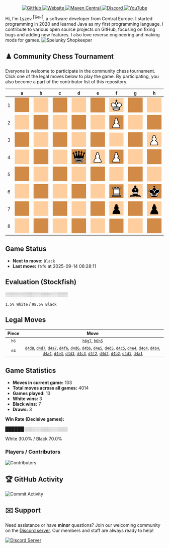 <div align="center">
    <a href="https://github.com/Lyzev">
        <img src="https://wsrv.nl/?url=https://cdn.jsdelivr.net/npm/@intergrav/devins-badges@3.2.0/assets/cozy-minimal/available/github_vector.svg&w=64&h=64" alt="GitHub">
    </a>
    <a href="https://lyzev.dev">
        <img src="https://wsrv.nl/?url=https://cdn.jsdelivr.net/npm/@intergrav/devins-badges@3.2.0/assets/cozy-minimal/documentation/website_vector.svg&w=64&h=64" alt="Website">
    </a>
    <a href="https://central.sonatype.com/namespace/dev.lyzev.api">
        <img src="https://wsrv.nl/?url=https://cdn.jsdelivr.net/npm/@intergrav/devins-badges@3.2.0/assets/cozy-minimal/available/maven-central_vector.svg&w=64&h=64" alt="Maven Central">
    </a>
    <a href="https://lyzev.dev/discord">
        <img src="https://wsrv.nl/?url=https://cdn.jsdelivr.net/npm/@intergrav/devins-badges@3/assets/cozy-minimal/social/discord-plural_vector.svg&w=64&h=64" alt="Discord">
    </a>
    <a href="https://www.youtube.com/@lyzev">
        <img src="https://wsrv.nl/?url=https://cdn.jsdelivr.net/npm/@intergrav/devins-badges@3.2.0/assets/cozy-minimal/social/youtube-singular_vector.svg&w=64&h=64" alt="YouTube">
    </a>
</div>

[//]: # (23, 08 Mon 2021, 20:00:00)

Hi, I'm Lyzev <sup>⎡Бен⎤</sup>, a software developer from Central Europe. I started programming in 2020 and learned Java as my first programming language. I contribute to various open source projects on GitHub, focusing on fixing bugs and adding new features. I also love reverse engineering and making mods for games. ![Spelunky Shopkeeper](https://static.wikia.nocookie.net/spelunky/images/c/cd/Shopkeeper_HD.png/revision/latest/scale-to-height-down/18)

## :chess_pawn: Community Chess Tournament

Everyone is welcome to participate in the community chess tournament.
Click one of the legal moves below to play the game. By participating, you also become a part of the contributor list of this repository.

|   | a | b | c | d | e | f | g | h |
|---|---|---|---|---|---|---|---|---|
| 1 | [![Square](chess/assets/img/dark/square.svg)](https://github.com/Lyzev/Lyzev/issues/new?title=chess%7Cd4a1&body=Click+%27Create%27+to+submit+this+move.) | ![Square](chess/assets/img/light/square.svg) | ![Square](chess/assets/img/dark/square.svg) | [![Square](chess/assets/img/light/square.svg)](https://github.com/Lyzev/Lyzev/issues/new?title=chess%7Cd4d1&body=Click+%27Create%27+to+submit+this+move.) | ![Square](chess/assets/img/dark/square.svg) | ![K](chess/assets/img/light/white/king.svg) | ![Square](chess/assets/img/dark/square.svg) | ![Square](chess/assets/img/light/square.svg) |
| 2 | ![Square](chess/assets/img/light/square.svg) | [![Square](chess/assets/img/dark/square.svg)](https://github.com/Lyzev/Lyzev/issues/new?title=chess%7Cd4b2&body=Click+%27Create%27+to+submit+this+move.) | ![Square](chess/assets/img/light/square.svg) | [![Square](chess/assets/img/dark/square.svg)](https://github.com/Lyzev/Lyzev/issues/new?title=chess%7Cd4d2&body=Click+%27Create%27+to+submit+this+move.) | ![Square](chess/assets/img/light/square.svg) | [![P](chess/assets/img/dark/white/pawn.svg)](https://github.com/Lyzev/Lyzev/issues/new?title=chess%7Cd4f2&body=Click+%27Create%27+to+submit+this+move.) | ![Square](chess/assets/img/light/square.svg) | ![Square](chess/assets/img/dark/square.svg) |
| 3 | ![Square](chess/assets/img/dark/square.svg) | ![Square](chess/assets/img/light/square.svg) | [![Square](chess/assets/img/dark/square.svg)](https://github.com/Lyzev/Lyzev/issues/new?title=chess%7Cd4c3&body=Click+%27Create%27+to+submit+this+move.) | [![Square](chess/assets/img/light/square.svg)](https://github.com/Lyzev/Lyzev/issues/new?title=chess%7Cd4d3&body=Click+%27Create%27+to+submit+this+move.) | [![Square](chess/assets/img/dark/square.svg)](https://github.com/Lyzev/Lyzev/issues/new?title=chess%7Cd4e3&body=Click+%27Create%27+to+submit+this+move.) | ![Square](chess/assets/img/light/square.svg) | ![Square](chess/assets/img/dark/square.svg) | ![P](chess/assets/img/light/white/pawn.svg) |
| 4 | [![Square](chess/assets/img/light/square.svg)](https://github.com/Lyzev/Lyzev/issues/new?title=chess%7Cd4a4&body=Click+%27Create%27+to+submit+this+move.) | [![Square](chess/assets/img/dark/square.svg)](https://github.com/Lyzev/Lyzev/issues/new?title=chess%7Cd4b4&body=Click+%27Create%27+to+submit+this+move.) | [![Square](chess/assets/img/light/square.svg)](https://github.com/Lyzev/Lyzev/issues/new?title=chess%7Cd4c4&body=Click+%27Create%27+to+submit+this+move.) | ![q](chess/assets/img/dark/black/queen.svg) | [![P](chess/assets/img/light/white/pawn.svg)](https://github.com/Lyzev/Lyzev/issues/new?title=chess%7Cd4e4&body=Click+%27Create%27+to+submit+this+move.) | ![P](chess/assets/img/dark/white/pawn.svg) | ![Square](chess/assets/img/light/square.svg) | ![Square](chess/assets/img/dark/square.svg) |
| 5 | ![Square](chess/assets/img/dark/square.svg) | ![Square](chess/assets/img/light/square.svg) | [![Square](chess/assets/img/dark/square.svg)](https://github.com/Lyzev/Lyzev/issues/new?title=chess%7Cd4c5&body=Click+%27Create%27+to+submit+this+move.) | [![Square](chess/assets/img/light/square.svg)](https://github.com/Lyzev/Lyzev/issues/new?title=chess%7Cd4d5&body=Click+%27Create%27+to+submit+this+move.) | [![Square](chess/assets/img/dark/square.svg)](https://github.com/Lyzev/Lyzev/issues/new?title=chess%7Cd4e5&body=Click+%27Create%27+to+submit+this+move.) | ![Square](chess/assets/img/light/square.svg) | ![Square](chess/assets/img/dark/square.svg) | [![Square](chess/assets/img/light/square.svg)](https://github.com/Lyzev/Lyzev/issues/new?title=chess%7Ch6h5&body=Click+%27Create%27+to+submit+this+move.) |
| 6 | ![Square](chess/assets/img/light/square.svg) | [![Square](chess/assets/img/dark/square.svg)](https://github.com/Lyzev/Lyzev/issues/new?title=chess%7Cd4b6&body=Click+%27Create%27+to+submit+this+move.) | ![Square](chess/assets/img/light/square.svg) | [![Square](chess/assets/img/dark/square.svg)](https://github.com/Lyzev/Lyzev/issues/new?title=chess%7Cd4d6&body=Click+%27Create%27+to+submit+this+move.) | ![Square](chess/assets/img/light/square.svg) | [![R](chess/assets/img/dark/white/tower.svg)](https://github.com/Lyzev/Lyzev/issues/new?title=chess%7Cd4f6&body=Click+%27Create%27+to+submit+this+move.) | ![b](chess/assets/img/light/black/bishop.svg) | ![k](chess/assets/img/dark/black/king.svg) |
| 7 | [![Square](chess/assets/img/dark/square.svg)](https://github.com/Lyzev/Lyzev/issues/new?title=chess%7Cd4a7&body=Click+%27Create%27+to+submit+this+move.) | ![Square](chess/assets/img/light/square.svg) | ![Square](chess/assets/img/dark/square.svg) | [![Square](chess/assets/img/light/square.svg)](https://github.com/Lyzev/Lyzev/issues/new?title=chess%7Cd4d7&body=Click+%27Create%27+to+submit+this+move.) | ![Square](chess/assets/img/dark/square.svg) | ![p](chess/assets/img/light/black/pawn.svg) | [![Square](chess/assets/img/dark/square.svg)](https://github.com/Lyzev/Lyzev/issues/new?title=chess%7Ch6g7&body=Click+%27Create%27+to+submit+this+move.) | ![p](chess/assets/img/light/black/pawn.svg) |
| 8 | ![Square](chess/assets/img/light/square.svg) | ![Square](chess/assets/img/dark/square.svg) | ![Square](chess/assets/img/light/square.svg) | [![Square](chess/assets/img/dark/square.svg)](https://github.com/Lyzev/Lyzev/issues/new?title=chess%7Cd4d8&body=Click+%27Create%27+to+submit+this+move.) | ![Square](chess/assets/img/light/square.svg) | ![Square](chess/assets/img/dark/square.svg) | ![Square](chess/assets/img/light/square.svg) | ![Square](chess/assets/img/dark/square.svg) |

## Game Status

- **Next to move:** `Black`
- **Last move:** `f5f6` at 2025-09-14 06:28:11

## Evaluation (Stockfish)

░░░░░░░░░░░░░░░░░░░░

`1.5% White` / `98.5% Black`

## Legal Moves

| **Piece** | **Move** |
|:---------:|:--------:|
| `h6` | [`h6g7`](https://github.com/Lyzev/Lyzev/issues/new?title=chess%7Ch6g7&body=Click+%27Create%27+to+submit+this+move.), [`h6h5`](https://github.com/Lyzev/Lyzev/issues/new?title=chess%7Ch6h5&body=Click+%27Create%27+to+submit+this+move.) |
| `d4` | [`d4d8`](https://github.com/Lyzev/Lyzev/issues/new?title=chess%7Cd4d8&body=Click+%27Create%27+to+submit+this+move.), [`d4d7`](https://github.com/Lyzev/Lyzev/issues/new?title=chess%7Cd4d7&body=Click+%27Create%27+to+submit+this+move.), [`d4a7`](https://github.com/Lyzev/Lyzev/issues/new?title=chess%7Cd4a7&body=Click+%27Create%27+to+submit+this+move.), [`d4f6`](https://github.com/Lyzev/Lyzev/issues/new?title=chess%7Cd4f6&body=Click+%27Create%27+to+submit+this+move.), [`d4d6`](https://github.com/Lyzev/Lyzev/issues/new?title=chess%7Cd4d6&body=Click+%27Create%27+to+submit+this+move.), [`d4b6`](https://github.com/Lyzev/Lyzev/issues/new?title=chess%7Cd4b6&body=Click+%27Create%27+to+submit+this+move.), [`d4e5`](https://github.com/Lyzev/Lyzev/issues/new?title=chess%7Cd4e5&body=Click+%27Create%27+to+submit+this+move.), [`d4d5`](https://github.com/Lyzev/Lyzev/issues/new?title=chess%7Cd4d5&body=Click+%27Create%27+to+submit+this+move.), [`d4c5`](https://github.com/Lyzev/Lyzev/issues/new?title=chess%7Cd4c5&body=Click+%27Create%27+to+submit+this+move.), [`d4e4`](https://github.com/Lyzev/Lyzev/issues/new?title=chess%7Cd4e4&body=Click+%27Create%27+to+submit+this+move.), [`d4c4`](https://github.com/Lyzev/Lyzev/issues/new?title=chess%7Cd4c4&body=Click+%27Create%27+to+submit+this+move.), [`d4b4`](https://github.com/Lyzev/Lyzev/issues/new?title=chess%7Cd4b4&body=Click+%27Create%27+to+submit+this+move.), [`d4a4`](https://github.com/Lyzev/Lyzev/issues/new?title=chess%7Cd4a4&body=Click+%27Create%27+to+submit+this+move.), [`d4e3`](https://github.com/Lyzev/Lyzev/issues/new?title=chess%7Cd4e3&body=Click+%27Create%27+to+submit+this+move.), [`d4d3`](https://github.com/Lyzev/Lyzev/issues/new?title=chess%7Cd4d3&body=Click+%27Create%27+to+submit+this+move.), [`d4c3`](https://github.com/Lyzev/Lyzev/issues/new?title=chess%7Cd4c3&body=Click+%27Create%27+to+submit+this+move.), [`d4f2`](https://github.com/Lyzev/Lyzev/issues/new?title=chess%7Cd4f2&body=Click+%27Create%27+to+submit+this+move.), [`d4d2`](https://github.com/Lyzev/Lyzev/issues/new?title=chess%7Cd4d2&body=Click+%27Create%27+to+submit+this+move.), [`d4b2`](https://github.com/Lyzev/Lyzev/issues/new?title=chess%7Cd4b2&body=Click+%27Create%27+to+submit+this+move.), [`d4d1`](https://github.com/Lyzev/Lyzev/issues/new?title=chess%7Cd4d1&body=Click+%27Create%27+to+submit+this+move.), [`d4a1`](https://github.com/Lyzev/Lyzev/issues/new?title=chess%7Cd4a1&body=Click+%27Create%27+to+submit+this+move.) |

## Game Statistics

- **Moves in current game:** 103
- **Total moves across all games:** 4014
- **Games played:** 13
- **White wins:** 3
- **Black wins:** 7
- **Draws:** 3

**Win Rate (Decisive games):**

██████░░░░░░░░░░░░░░

White 30.0% / Black 70.0%


### Players / Contributors
![Contributors](https://readme-contribs.as93.net/contributors/Lyzev/Lyzev)

## :trophy: GitHub Activity

![Commit Activity](https://lyzev.dev/assets/img/Lyzev.svg)

## :envelope: Support

Need assistance or have **minor** questions? Join our welcoming community on
the [Discord server](https://lyzev.dev/discord). Our members and staff are always ready to help!

[![Discord Server](https://cdn.jsdelivr.net/npm/@intergrav/devins-badges@3/assets/cozy/social/discord-plural_vector.svg)](https://lyzev.dev/discord)
